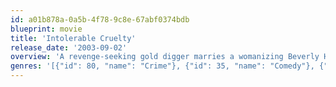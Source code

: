 ```yaml
---
id: a01b878a-0a5b-4f78-9c8e-67abf0374bdb
blueprint: movie
title: 'Intolerable Cruelty'
release_date: '2003-09-02'
overview: 'A revenge-seeking gold digger marries a womanizing Beverly Hills lawyer with the intention of making a killing in the divorce.'
genres: '[{"id": 80, "name": "Crime"}, {"id": 35, "name": "Comedy"}, {"id": 10749, "name": "Romance"}]'
---
```

